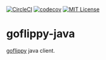 [![CircleCI](https://circleci.com/gh/neko-neko/goflippy-java.svg?style=shield)](https://circleci.com/gh/neko-neko/goflippy-java)
[![codecov](https://codecov.io/gh/neko-neko/goflippy-java/branch/master/graph/badge.svg)](https://codecov.io/gh/neko-neko/goflippy-java)
[![MIT License](https://img.shields.io/badge/license-MIT-blue.svg?style=flat)](LICENSE)

# goflippy-java
[goflippy](https://github.com/neko-neko/goflippy) java client.
